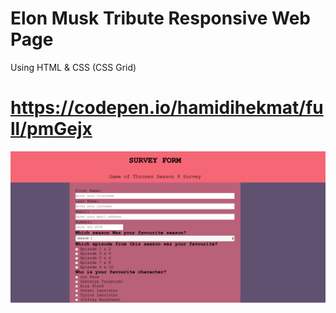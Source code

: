 # Elon Musk Tribute Responsive Web Page
Using HTML & CSS (CSS Grid)

# https://codepen.io/hamidihekmat/full/pmGejx

![alt text](Screenshot.png)
